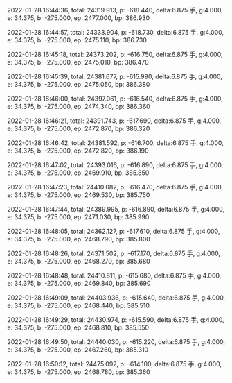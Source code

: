 2022-01-28 16:44:36, total: 24319.913, p: -618.440, delta:6.875 手, g:4.000, e: 34.375, b: -275.000, ep: 2477.000, bp: 386.930

2022-01-28 16:44:57, total: 24333.904, p: -618.730, delta:6.875 手, g:4.000, e: 34.375, b: -275.000, ep: 2475.110, bp: 386.730

2022-01-28 16:45:18, total: 24373.202, p: -616.750, delta:6.875 手, g:4.000, e: 34.375, b: -275.000, ep: 2475.010, bp: 386.470

2022-01-28 16:45:39, total: 24381.677, p: -615.990, delta:6.875 手, g:4.000, e: 34.375, b: -275.000, ep: 2475.050, bp: 386.380

2022-01-28 16:46:00, total: 24397.061, p: -616.540, delta:6.875 手, g:4.000, e: 34.375, b: -275.000, ep: 2474.340, bp: 386.360

2022-01-28 16:46:21, total: 24391.743, p: -617.690, delta:6.875 手, g:4.000, e: 34.375, b: -275.000, ep: 2472.870, bp: 386.320

2022-01-28 16:46:42, total: 24381.592, p: -616.700, delta:6.875 手, g:4.000, e: 34.375, b: -275.000, ep: 2472.820, bp: 386.190

2022-01-28 16:47:02, total: 24393.016, p: -616.890, delta:6.875 手, g:4.000, e: 34.375, b: -275.000, ep: 2469.910, bp: 385.850

2022-01-28 16:47:23, total: 24410.082, p: -616.470, delta:6.875 手, g:4.000, e: 34.375, b: -275.000, ep: 2469.530, bp: 385.750

2022-01-28 16:47:44, total: 24389.995, p: -616.890, delta:6.875 手, g:4.000, e: 34.375, b: -275.000, ep: 2471.030, bp: 385.990

2022-01-28 16:48:05, total: 24362.127, p: -617.610, delta:6.875 手, g:4.000, e: 34.375, b: -275.000, ep: 2468.790, bp: 385.800

2022-01-28 16:48:26, total: 24371.502, p: -617.170, delta:6.875 手, g:4.000, e: 34.375, b: -275.000, ep: 2468.270, bp: 385.680

2022-01-28 16:48:48, total: 24410.811, p: -615.680, delta:6.875 手, g:4.000, e: 34.375, b: -275.000, ep: 2469.840, bp: 385.690

2022-01-28 16:49:09, total: 24403.936, p: -615.640, delta:6.875 手, g:4.000, e: 34.375, b: -275.000, ep: 2468.440, bp: 385.510

2022-01-28 16:49:29, total: 24430.974, p: -615.590, delta:6.875 手, g:4.000, e: 34.375, b: -275.000, ep: 2468.810, bp: 385.550

2022-01-28 16:49:50, total: 24440.030, p: -615.220, delta:6.875 手, g:4.000, e: 34.375, b: -275.000, ep: 2467.260, bp: 385.310

2022-01-28 16:50:12, total: 24475.092, p: -614.100, delta:6.875 手, g:4.000, e: 34.375, b: -275.000, ep: 2468.780, bp: 385.360